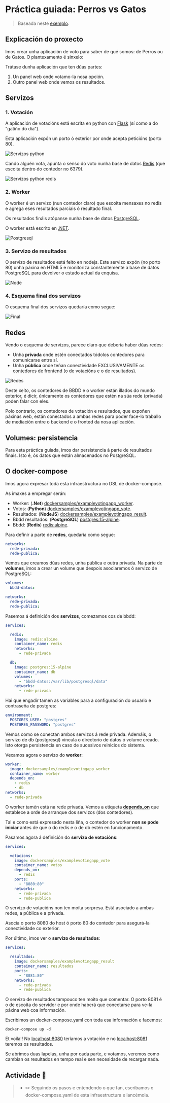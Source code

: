 # Práctica guiada: Perros vs Gatos

> Baseada neste [exemplo](https://github.com/dockersamples/example-voting-app).

## Explicación do proxecto

Imos crear unha aplicación de voto para saber de qué somos: de Perros ou de Gatos. O plantexamento é sinxelo:

Trátase dunha aplicación que ten dúas partes:

1.  Un panel web onde votamo-la nosa opción.
2. Outro panel web onde vemos os resultados.

## Servizos

### 1. Votación

A aplicación de votacións está escrita en python con [Flask](https://flask.palletsprojects.com/en/1.1.x/) (sí como a do "gatiño do día").

Esta aplicación expón un porto ó exterior por onde acepta peticións (porto 80).

![Servizos python](./../_media/04_aplicacions_e_servizos_multicontedor/servizos-python.png)

Cando alguén vota, apunta o senso do voto nunha base de datos [Redis](https://redis.io/) (que escoita dentro do contedor no 6379).

![Servizos python redis](./../_media/04_aplicacions_e_servizos_multicontedor/servizos-python-redis.png)

### 2. Worker

O worker é un servizo (nun contedor claro) que escoita mensaxes no redis e agrega eses resultados parciais ó resultado final. 

Os resultados fináis atópanse nunha base de datos [PostgreSQL](https://www.postgresql.org/). 

O worker está escrito en [.NET](https://dotnet.microsoft.com/).

![Postgresql](./../_media/04_aplicacions_e_servizos_multicontedor/net_postgresql.png)

### 3. Servizo de resultados

O servizo de resultados está feito en nodejs. Este servizo expón (no porto 80) unha páxina en HTML5 e monitoriza constantemente a base de datos PostgreSQL para devolver o estado actual da enquisa.

![Node](./../_media/04_aplicacions_e_servizos_multicontedor/node.png)

### 4. Esquema final dos servizos

O esquema final dos servizos quedaría como segue:

![Final](./../_media/04_aplicacions_e_servizos_multicontedor/final.png)

## Redes

Vendo o esquema de servizos, parece claro que debería haber dúas redes:

- Unha **privada** onde estén conectados tódolos contedores para comunicarse entre sí.
- Unha **pública** onde teñan conectividade EXCLUSIVAMENTE os contedores de frontend (o de votacións e o de resultados).

![Redes](./../_media/04_aplicacions_e_servizos_multicontedor/redes_redes.png)

Deste xeito, os contedores de BBDD e o worker están illados do mundo exterior, é dicir, únicamente os contedores que estén na súa rede (privada) poden falar con eles.

Polo contrario, os contedores de votación e resultados, que expoñen páxinas web, están conectados a ambas redes para poder face-lo traballo de mediación entre o backend e o fronted da nosa aplicación.

## Volumes: persistencia

Para esta práctica guiada, imos dar persistencia á parte de resultados finais. Isto é, ós datos que están almacenados no PostgreSQL.

## O docker-compose

Imos agora expresar toda esta infraestructura no DSL de docker-compose. 

As imaxes a empregar serán:

- Worker: (**.Net**) [dockersamples/examplevotingapp_worker](https://hub.docker.com/r/dockersamples/examplevotingapp_worker).
- Votos: (**Python**) [dockersamples/examplevotingapp_vote](https://hub.docker.com/r/dockersamples/examplevotingapp_vote).
- Resultados: (**NodeJS**) [dockersamples/examplevotingapp_result](https://hub.docker.com/r/dockersamples/examplevotingapp_result).
- Bbdd resultados: (**PostgreSQL**) [postgres:15-alpine](https://hub.docker.com/_/postgres/).
- Bbdd: (**Redis**) [redis:alpine](https://hub.docker.com/_/redis/).

Para definir a parte de **redes**, quedaría como segue:

```yml
networks:
  rede-privada:
  rede-publica:
```

Vemos que creamos dúas redes, unha pública e outra privada. Na parte de **volumes**, imos a crear un volume que despois asociaremos ó servizo de PostgreSQL:

```yml
volumes:
  bbdd-datos:

networks:
  rede-privada:
  rede-publica:
```

Pasemos á definición dos **servizos**, comezamos cos de bbdd:

```yml
services:

  redis:
    image: redis:alpine
    container_name: redis
    networks:
      - rede-privada

  db:
    image: postgres:15-alpine
    container_name: db
    volumes:
      - "bbdd-datos:/var/lib/postgresql/data"
    networks:
      - rede-privada
```

Hai que engadir tamen as variables para a configuración do usuario e contraseña de postgres:


```yml
environment:
  POSTGRES_USER: "postgres"
  POSTGRES_PASSWORD: "postgres"
```

Vemos como se conectan ambos servizos á rede privada. Ademáis, o servizo de db (postgresql) vincula o directorio de datos ó volume creado. Isto otorga persistencia en caso de sucesivos reinicios do sistema. 

Vexamos agora o servizo do **worker**:

```yml
worker:
  image: dockersamples/examplevotingapp_worker
  container_name: worker
  depends_on:
    - redis
    - db
networks:
  - rede-privada
```

O worker tamén está na rede privada. Vemos a etiqueta [**depends_on**](https://docs.docker.com/compose/compose-file/#depends_on) que establece a orde de arranque dos servizos (dos contedores).

Tal e como está expresado nesta liña, o contedor do worker **non se pode iniciar** antes de que o do redis e o de db estén en funcionamento.

Pasamos agora á definición do **servizo de votacións**:

```yml
services:

  votacions:
    image: dockersamples/examplevotingapp_vote
    container_name: votos
    depends_on:
      - redis
    ports:
      - "8080:80"
    networks:
      - rede-privada
      - rede-publica
```

O servizo de votacións non ten moita sorpresa. Está asociado a ambas redes, a pública e a privada.

Asocia o porto 8080 do host ó porto 80 do contedor para asegurá-la conectividade co exterior.

Por último, imos ver o **servizo de resultados**:

```yml
services:

  resultados:
    image: dockersamples/examplevotingapp_result
    container_name: resultados
    ports:
      - "8081:80"
    networks:
      - rede-privada
      - rede-publica
```

O servizo de resultados tampouco ten moito que comentar. O porto 8081 é o de escoita do servidor e por onde haberá que conectarse para ve-la páxina web coa información.

Escribimos un docker-compose.yaml con toda esa información e facemos:

```shell
docker-compose up -d
```

Et voila!! No [localhost:8080](localhost:8080) teríamos a votación e no [localhost:8081](localhost:8081) teremos os resultados.

Se abrimos duas lapelas, unha por cada parte, e votamos, veremos como cambian os resultados en tempo real e sen necesidade de recargar nada.

## Actividade 📖

>- ✏️ Seguindo os pasos e entendendo o que fan, escribamos o docker-compose.yaml de esta infraestructura e lancémola.
